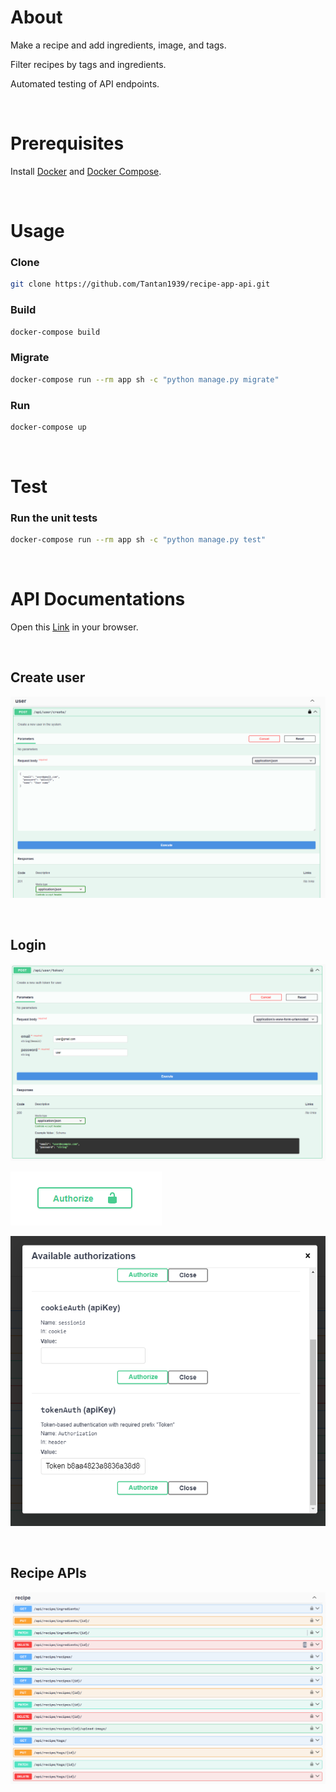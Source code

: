 # About

Make a recipe and add ingredients, image, and tags.

Filter recipes by tags and ingredients.

Automated testing of API endpoints.

<br>

# Prerequisites

Install [Docker](https://docs.docker.com/get-docker/) and [Docker Compose]().

<br>

# Usage

### Clone

```bash
git clone https://github.com/Tantan1939/recipe-app-api.git
```

### Build

```bash
docker-compose build
```

### Migrate

```bash
docker-compose run --rm app sh -c "python manage.py migrate"
```

### Run

```bash
docker-compose up
```

<br>

# Test

### Run the unit tests

```bash
docker-compose run --rm app sh -c "python manage.py test"
```

<br>

# API Documentations

Open this [Link](http://localhost:8000/api/docs/) in your browser.

<br>

## Create user

![create-user](./docx-imgs/create-user.png)

<br>

## Login

![authenticate-user](./docx-imgs/authenticate.png)

![authorize-btn](./docx-imgs/authorize-btn.png)

![login-user](./docx-imgs/login.png)

<br>

## Recipe APIs

![manage-recipes](./docx-imgs/recipe-APIs.png)
